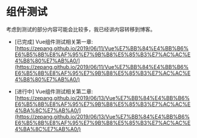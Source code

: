 # 组件测试

考虑到测试的部分内容可能会比较多，我已经讲内容转移到博客。

- [已完成] Vue组件测试相关第一章: [https://zepang.github.io/2019/06/11/Vue%E7%BB%84%E4%BB%B6%E6%B5%8B%E8%AF%95%E7%9B%B8%E5%85%B3%E7%AC%AC%E4%B8%80%E7%AB%A0/](https://zepang.github.io/2019/06/11/Vue%E7%BB%84%E4%BB%B6%E6%B5%8B%E8%AF%95%E7%9B%B8%E5%85%B3%E7%AC%AC%E4%B8%80%E7%AB%A0/)

- [进行中] Vue组件测试相关第二章: [https://zepang.github.io/2019/06/13/Vue%E7%BB%84%E4%BB%B6%E6%B5%8B%E8%AF%95%E7%9B%B8%E5%85%B3%E7%AC%AC%E4%BA%8C%E7%AB%A0/](https://zepang.github.io/2019/06/13/Vue%E7%BB%84%E4%BB%B6%E6%B5%8B%E8%AF%95%E7%9B%B8%E5%85%B3%E7%AC%AC%E4%BA%8C%E7%AB%A0/)